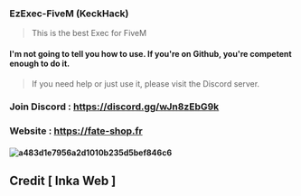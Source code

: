 ### EzExec-FiveM (KeckHack)
> This is the best Exec for FiveM


#### I'm not going to tell you how to use. If you're on Github, you're competent enough to do it.
> If you need help or just use it, please visit the Discord server.

### Join Discord : https://discord.gg/wJn8zEbG9k
### Website : https://fate-shop.fr

#### ![a483d1e7956a2d1010b235d5bef846c6](https://media.discordapp.net/attachments/1070831769277972601/1072304040127504455/gui.gif)


## Credit [ Inka Web ]
